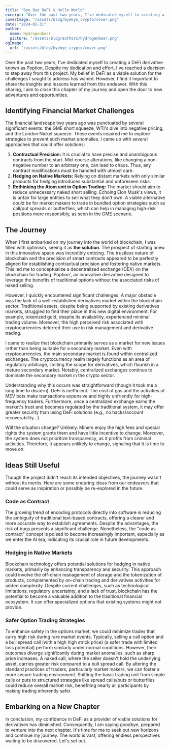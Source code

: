 ```yaml
---
title: "Bye Bye DeFi & Hello World"
excerpt: "Over the past two years, I've dedicated myself to creating a DeFi derivative known as Poption. Despite my dedication and effort, I've reached a decision to step away from this project. My belief in DeFi as a viable solution for the challenges I sought to address has waned. However, I find it important to share the insights and lessons learned from this endeavor. With this sharing, I aim to close this chapter of my journey and open the door to new adventures and opportunities."
coverImage: "/assets/blog/byebye_crypto/cover.png"
date: "2024-01-31"
author:
  name: Hydrogenbear
  picture: "/assets/blog/authors/hydrogenbear.png"
ogImage:
  url: "/assets/blog/byebye_crypto/cover.png"
---
```


Over the past two years, I've dedicated myself to creating a DeFi derivative known as Poption. Despite my dedication and effort, I've reached a decision to step away from this project. My belief in DeFi as a viable solution for the challenges I sought to address has waned. However, I find it important to share the insights and lessons learned from this endeavor. With this sharing, I aim to close this chapter of my journey and open the door to new adventures and opportunities.

## Identifying Financial Market Challenges

The financial landscape two years ago was punctuated by several significant events: the GME short squeeze, WTI's dive into negative pricing, and the London Nickel squeeze. These events inspired me to explore strategies to prevent such market anomalies. I came up with several approaches that could offer solutions:

1. **Contractual Precision:** It is crucial to have precise and unambiguous contracts from the start. Mid-course alterations, like changing a non-negative number to an arbitrary one, can lead to chaos. Thus, any contract modifications must be handled with utmost care.
2. **Hedging on Native Markets:** Relying on distant markets with only similar products for hedging introduces substantial and unforeseen risks.
3. **Rethinking the Atom unit in Option Trading:** The market should aim to reduce unnecessary naked short selling. Echoing Elon Musk's views, it is unfair for large entities to sell what they don't own. A viable alternative could be for market makers to trade in bundled option strategies such as call/put spreads or butterflies, which can help in managing high-risk positions more responsibly, as seen in the GME scenario.

## The Journey 

When I first embarked on my journey into the world of blockchain, I was filled with optimism, seeing it as **the solution**. The prospect of starting anew in this innovative space was incredibly enticing. The trustless nature of blockchain and the precision of smart contracts appeared to be perfectly aligned for establishing contractual precision and fostering native markets. This led me to conceptualize a decentralized exchange (DEX) on the blockchain for trading 'Poption', an innovative derivative designed to leverage the benefits of traditional options without the associated risks of naked selling.

However, I quickly encountered significant challenges. A major obstacle was the lack of a well-established derivatives market within the blockchain sector. Traditional assets, despite being supported by existing derivatives markets, struggled to find their place in this new digital environment. For example, tokenized gold, despite its availability, experienced minimal trading volume. Moreover, the high perceived risk associated with cryptocurrencies deterred their use in risk management and derivative trading.

I came to realize that blockchain primarily serves as a market for new issues rather than being suitable for a secondary market. Even with cryptocurrencies, the main secondary market is found within centralized exchanges. The cryptocurrency realm largely functions as an area of regulatory arbitrage, limiting the scope for derivatives, which flourish in a mature secondary market. Notably, centralized exchanges continue to dominate the secondary market in the crypto sector.

Understanding why this occurs was straightforward (though it took me a long time to discern). DeFi is inefficient. The cost of gas and the activities of MEV bots make transactions expensive and highly unfriendly for high-frequency traders. Furthermore, once a centralized exchange earns the market's trust and becomes regulated by the traditional system, it may offer greater security than using DeFi solutions (e.g., no hacks/account recoverability...).

Will the situation change? Unlikely. Miners enjoy the high fees and special rights the system grants them and have little incentive to change. Moreover, the system does not prioritize transparency, as it profits from criminal activities. Therefore, it appears unlikely to change, signaling that it is time to move on.


## Ideas Still Useful

Though the project didn't reach its intended objectives, the journey wasn't without its merits. Here are some enduring ideas from our endeavors that could serve as inspiration or possibly be re-explored in the future.

### Code as Contract

The growing trend of encoding protocols directly into software is reducing the ambiguity of traditional text-based contracts, offering a clearer and more accurate way to establish agreements. Despite the advantages, the risk of bugs presents a significant challenge. Nonetheless, the "code as contract" concept is poised to become increasingly important, especially as we enter the AI era, indicating its crucial role in future developments.

### Hedging in Native Markets

Blockchain technology offers potential solutions for hedging in native markets, primarily by enhancing transparency and security. This approach could involve the off-chain management of storage and the tokenization of products, complemented by on-chain trading and derivatives activities for added complexity. Despite current challenges, such as technological limitations, regulatory uncertainty, and a lack of trust, blockchain has the potential to become a valuable addition to the traditional financial ecosystem. It can offer specialized options that existing systems might not provide.

### Safer Option Trading Strategies

To enhance safety in the options market, we could minimize trades that carry high risk during rare market events. Typically, selling a call option and a bull spread call (with a high high strick price) (a safer trade with limited loss potential) perform similarly under normal conditions. However, their outcomes diverge significantly during market anomalies, such as sharp price increases. A naked call, where the seller doesn't hold the underlying asset, carries greater risk compared to a bull spread call. By altering the standard practices of traders, particularly market makers, we can foster a more secure trading environment. Shifting the basic trading unit from simple calls or puts to structured strategies like spread calls/puts or butterflies could reduce overall market risk, benefiting nearly all participants by making trading inherently safer.

## Embarking on a New Chapter

In conclusion, my confidence in DeFi as a provider of viable solutions for derivatives has diminished. Consequently, I am saying goodbye, prepared to venture into the next chapter. It's time for me to seek out new horizons and continue my journey. The world is vast, offering endless perspectives waiting to be discovered. Let's set out.


